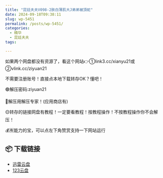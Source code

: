 ```yaml
---
title: "昆廷夫夫V098-2肤白薄肌大J弟弟被頂蛇"
date: 2024-09-18T09:38:11
slug: wp-5451
permalink: /posts/wp-5451/
categories:
  - 精华
  - 昆廷夫夫
tags:

---
```


如果两个网盘都没有资源了，看这个网站👉①link3.cc/xianyu21或②vlink.cc/ziyuan21

不需要注册账号！直接点本地下载转存OK？懂吧！

🟢解压密码:ziyuan21

🔵解压用解压专家！(应用商店有)

🟡转存的链接网盘有教程！一定要看教程！按教程操作！不按教程操作你不会解压！

💰🈶能力的宝，可以点左下角赞赏支持一下网站运行

## 📦 下载链接
- [迅雷云盘](https://blziyuan21.com/pay-download/5451?key=2d27fac31d&down_id=0)
- [123云盘](https://blziyuan21.com/pay-download/5451?key=2d27fac31d&down_id=1)

